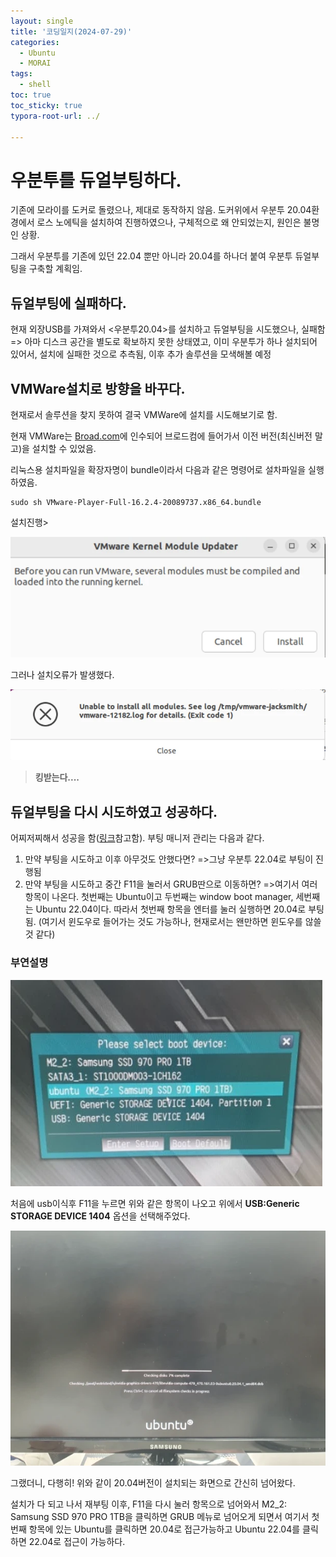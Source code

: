 ```yaml
---
layout: single
title: '코딩일지(2024-07-29)'
categories:
  - Ubuntu
  - MORAI
tags:
  - shell
toc: true
toc_sticky: true
typora-root-url: ../

---
```








# 우분투를 듀얼부팅하다.

기존에 모라이를 도커로 돌렸으나, 제대로 동작하지 않음. 도커위에서 우분투 20.04환경에서 로스 노에틱을 설치하여 진행하였으나, 구체적으로 왜 안되었는지, 원인은 불명인 상황.



그래서 우분투를 기존에 있던 22.04 뿐만 아니라 20.04를 하나더 붙여 우분투 듀얼부팅을 구축할 계획임.

## 듀얼부팅에 실패하다.

현재 외장USB를 가져와서 <우분투20.04>를 설치하고 듀얼부팅을 시도했으나, 실패함
=> 아마 디스크 공간을 별도로 확보하지 못한 상태였고, 이미 우분투가 하나 설치되어 있어서, 설치에 실패한 것으로 추측됨, 이후 추가 솔루션을 모색해볼 예정



## VMWare설치로 방향을 바꾸다.

현재로서 솔루션을 찾지 못하여 결국 VMWare에 설치를 시도해보기로 함.

현재 VMWare는 [Broad.com](https://www.broadcom.com/info/vmware)에 인수되어 브로드컴에 들어가서 이전 버전(최신버전 말고)을 설치할 수 있었음.

리눅스용 설치파일을 확장자명이 bundle이라서 다음과 같은 명령어로 설차파일을 실행하였음.

```shell
sudo sh VMware-Player-Full-16.2.4-20089737.x86_64.bundle
```

설치진행>

![brave_Uamhe1cz8i](/images/2024-07-29-codinglog(141)/brave_Uamhe1cz8i.webp)

그러나 설치오류가 발생했다.

![brave_66NVLTWg38](/images/2024-07-29-codinglog(141)/brave_66NVLTWg38.webp)

> **킹받는다....**



## 듀얼부팅을 다시 시도하였고 성공하다.

어찌저찌해서 성공을 함([링크](https://velog.io/@hwang-chaewon/ubuntuubuntu-%EB%B2%84%EC%A0%84-%EC%97%AC%EB%9F%AC-%EA%B0%9C%EC%99%80-%EC%9C%88%EB%8F%84%EC%9A%B0-%EB%A9%80%ED%8B%B0%EB%B6%80%ED%8C%85)참고함). 부팅 매니저 관리는 다음과 같다.

1. 만약 부팅을 시도하고 이후 아무것도 안했다면?
   =>그냥 우분투 22.04로 부팅이 진행됨
2. 만약 부팅을 시도하고 중간 F11을 눌러서 GRUB딴으로 이동하면?
   =>여기서 여러항목이 나온다. 첫번째는 Ubuntu이고 두번째는 window boot manager, 세번째는 Ubuntu 22.04이다. 따라서 첫번째 항목을 엔터를 눌러 실행하면 20.04로 부팅됨.
   (여기서 윈도우로 들어가는 것도 가능하나, 현재로서는 왠만하면 윈도우를 않쓸것 같다)



### 부연설명

![brave_tgzZmQ0hmv](/images/2024-07-29-codinglog(141)/brave_tgzZmQ0hmv.webp)

처음에 usb이식후 F11을 누르면 위와 같은 <Please select boot device>항목이 나오고 위에서 **USB:Generic STORAGE DEVICE 1404** 옵션을 선택해주었다.



![brave_b6wcztuQIM](/images/2024-07-29-codinglog(141)/brave_b6wcztuQIM.webp)

그랬더니, 다행히! 위와 같이 20.04버전이 설치되는 화면으로 간신히 넘어왔다.



설치가 다 되고 나서 재부팅 이후,  F11을 다시 눌러 <Please select boot device>항목으로 넘어와서 M2_2: Samsung SSD 970 PRO 1TB을 클릭하면 GRUB 메뉴로 넘어오게 되면서 여기서 첫번째 항목에 있는 Ubuntu를 클릭하면 20.04로 접근가능하고 Ubuntu 22.04를 클릭하면 22.04로 접근이 가능하다.

















